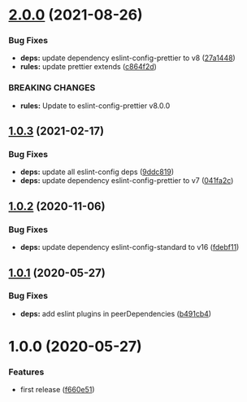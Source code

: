 # [2.0.0](https://github.com/eclass/eslint-config-typescript/compare/v1.0.3...v2.0.0) (2021-08-26)


### Bug Fixes

* **deps:** update dependency eslint-config-prettier to v8 ([27a1448](https://github.com/eclass/eslint-config-typescript/commit/27a14489d2e52b449396478674b841d9b5c1d537))
* **rules:** update prettier extends ([c864f2d](https://github.com/eclass/eslint-config-typescript/commit/c864f2d0369c93770fa27475ddfb53f0cdd935aa))


### BREAKING CHANGES

* **rules:** Update to eslint-config-prettier v8.0.0

## [1.0.3](https://github.com/eclass/eslint-config-typescript/compare/v1.0.2...v1.0.3) (2021-02-17)


### Bug Fixes

* **deps:** update all eslint-config deps ([9ddc819](https://github.com/eclass/eslint-config-typescript/commit/9ddc819f01098c50d98604502fa0bada3dec7514))
* **deps:** update dependency eslint-config-prettier to v7 ([041fa2c](https://github.com/eclass/eslint-config-typescript/commit/041fa2c21d54f92b42978fe8ab60c2aeadeb112d))

## [1.0.2](https://github.com/eclass/eslint-config-typescript/compare/v1.0.1...v1.0.2) (2020-11-06)


### Bug Fixes

* **deps:** update dependency eslint-config-standard to v16 ([fdebf11](https://github.com/eclass/eslint-config-typescript/commit/fdebf11c6b80fe161c0044774f66bd83442e4aba))

## [1.0.1](https://github.com/eclass/eslint-config-typescript/compare/v1.0.0...v1.0.1) (2020-05-27)


### Bug Fixes

* **deps:** add eslint plugins in peerDependencies ([b491cb4](https://github.com/eclass/eslint-config-typescript/commit/b491cb49f2d51a0efcf07ae5b05afc009559d748))

# 1.0.0 (2020-05-27)


### Features

* first release ([f660e51](https://github.com/eclass/eslint-config-typescript/commit/f660e51317490b10a0383cad7860f5d1a41f5c19))
